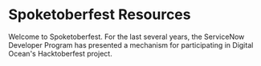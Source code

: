 # Spoketoberfest Resources

Welcome to Spoketoberfest. For the last several years, the ServiceNow Developer Program has presented a mechanism for participating in Digital Ocean's Hacktoberfest project.
